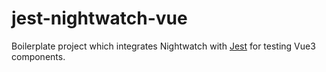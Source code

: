 # jest-nightwatch-vue

Boilerplate project which integrates Nightwatch with [Jest](https://jestjs.io/) for testing Vue3 components.



